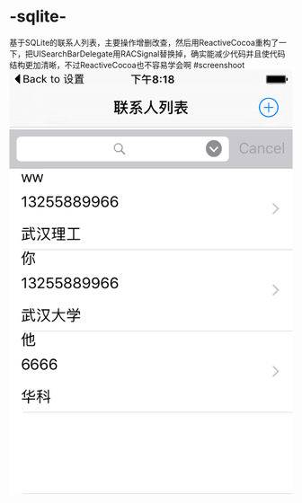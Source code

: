 # -sqlite-
基于SQLite的联系人列表，主要操作增删改查，然后用ReactiveCocoa重构了一下，把UISearchBarDelegate用RACSignal替换掉，确实能减少代码并且使代码结构更加清晰，不过ReactiveCocoa也不容易学会啊
#screenshoot
![image](https://github.com/aduge/-sqlite-/raw/master/image/1.png)

